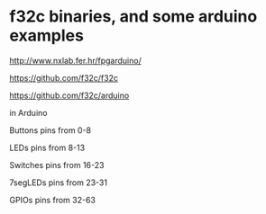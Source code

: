 # f32c binaries, and some arduino examples

http://www.nxlab.fer.hr/fpgarduino/

https://github.com/f32c/f32c

https://github.com/f32c/arduino

in Arduino 

Buttons pins from 0-8 

LEDs pins from 8-13

Switches pins from 16-23

7segLEDs pins from 23-31

GPIOs pins from 32-63
